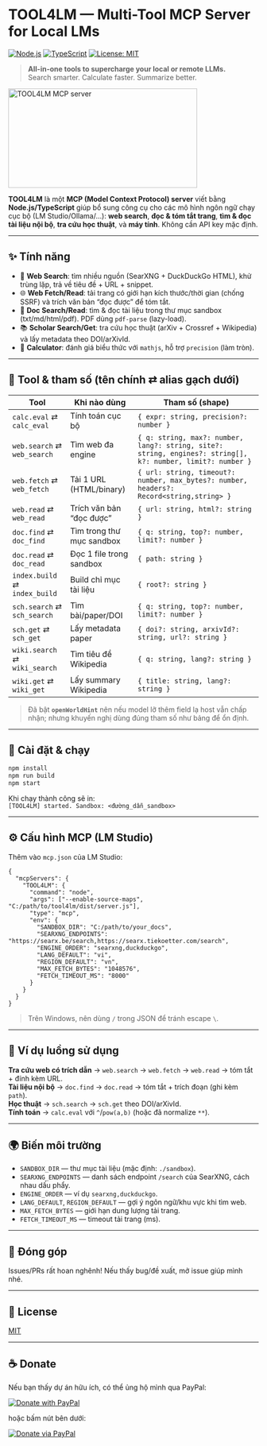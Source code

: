 # TOOL4LM — Multi-Tool MCP Server for Local LMs

[![Node.js](https://img.shields.io/badge/Node.js-18%2B-339933?logo=node.js&logoColor=white)](https://nodejs.org)
[![TypeScript](https://img.shields.io/badge/TypeScript-5.x-3178C6?logo=typescript&logoColor=white)](https://www.typescriptlang.org/)
[![License: MIT](https://img.shields.io/badge/License-MIT-yellow.svg)](LICENSE)

> **All-in-one tools to supercharge your local or remote LLMs.**  
> Search smarter. Calculate faster. Summarize better.

<a href="https://glama.ai/mcp/servers/@khanhs-234/tool4lm">
  <img width="380" height="200" src="https://glama.ai/mcp/servers/@khanhs-234/tool4lm/badge" alt="TOOL4LM MCP server" />
</a>

**TOOL4LM** là một **MCP (Model Context Protocol) server** viết bằng **Node.js/TypeScript** giúp bổ sung công cụ cho các mô hình ngôn ngữ chạy cục bộ (LM Studio/Ollama/…): **web search**, **đọc & tóm tắt trang**, **tìm & đọc tài liệu nội bộ**, **tra cứu học thuật**, và **máy tính**. Không cần API key mặc định.

--- 

## ✨ Tính năng
- 🔎 **Web Search**: tìm nhiều nguồn (SearXNG + DuckDuckGo HTML), khử trùng lặp, trả về tiêu đề + URL + snippet.
- 🌐 **Web Fetch/Read**: tải trang có giới hạn kích thước/thời gian (chống SSRF) và trích văn bản “đọc được” để tóm tắt.
- 📂 **Doc Search/Read**: tìm & đọc tài liệu trong thư mục sandbox (txt/md/html/pdf). PDF dùng `pdf-parse` (lazy-load).
- 📚 **Scholar Search/Get**: tra cứu học thuật (arXiv + Crossref + Wikipedia) và lấy metadata theo DOI/arXivId.
- 🧮 **Calculator**: đánh giá biểu thức với `mathjs`, hỗ trợ `precision` (làm tròn).

---

## 🧰 Tool & tham số (tên chính ⇄ alias gạch dưới)

| Tool | Khi nào dùng | Tham số (shape) |
|---|---|---|
| `calc.eval` ⇄ `calc_eval` | Tính toán cục bộ | `{ expr: string, precision?: number }` |
| `web.search` ⇄ `web_search` | Tìm web đa engine | `{ q: string, max?: number, lang?: string, site?: string, engines?: string[], k?: number, limit?: number }` |
| `web.fetch` ⇄ `web_fetch` | Tải 1 URL (HTML/binary) | `{ url: string, timeout?: number, max_bytes?: number, headers?: Record<string,string> }` |
| `web.read` ⇄ `web_read` | Trích văn bản “đọc được” | `{ url: string, html?: string }` |
| `doc.find` ⇄ `doc_find` | Tìm trong thư mục sandbox | `{ q: string, top?: number, limit?: number }` |
| `doc.read` ⇄ `doc_read` | Đọc 1 file trong sandbox | `{ path: string }` |
| `index.build` ⇄ `index_build` | Build chỉ mục tài liệu | `{ root?: string }` |
| `sch.search` ⇄ `sch_search` | Tìm bài/paper/DOI | `{ q: string, top?: number, limit?: number }` |
| `sch.get` ⇄ `sch_get` | Lấy metadata paper | `{ doi?: string, arxivId?: string, url?: string }` |
| `wiki.search` ⇄ `wiki_search` | Tìm tiêu đề Wikipedia | `{ q: string, lang?: string }` |
| `wiki.get` ⇄ `wiki_get` | Lấy summary Wikipedia | `{ title: string, lang?: string }` |

> Đã bật **`openWorldHint`** nên nếu model lỡ thêm field lạ host vẫn chấp nhận; nhưng khuyến nghị dùng đúng tham số như bảng để ổn định.

---

## 🔧 Cài đặt & chạy
```bash
npm install
npm run build
npm start
```
Khi chạy thành công sẽ in:  
`[TOOL4LM] started. Sandbox: <đường_dẫn_sandbox>`

---

## ⚙️ Cấu hình MCP (LM Studio)
Thêm vào `mcp.json` của LM Studio:
```jsonc
{
  "mcpServers": {
    "TOOL4LM": {
      "command": "node",
      "args": ["--enable-source-maps", "C:/path/to/tool4lm/dist/server.js"],
      "type": "mcp",
      "env": {
        "SANDBOX_DIR": "C:/path/to/your_docs",
        "SEARXNG_ENDPOINTS": "https://searx.be/search,https://searx.tiekoetter.com/search",
        "ENGINE_ORDER": "searxng,duckduckgo",
        "LANG_DEFAULT": "vi",
        "REGION_DEFAULT": "vn",
        "MAX_FETCH_BYTES": "1048576",
        "FETCH_TIMEOUT_MS": "8000"
      }
    }
  }
}
```
> Trên Windows, nên dùng `/` trong JSON để tránh escape `\`.

---

## 📝 Ví dụ luồng sử dụng
**Tra cứu web có trích dẫn** → `web.search` → `web.fetch` → `web.read` → tóm tắt + đính kèm URL.  
**Tài liệu nội bộ** → `doc.find` → `doc.read` → tóm tắt + trích đoạn (ghi kèm `path`).  
**Học thuật** → `sch.search` → `sch.get` theo DOI/arXivId.  
**Tính toán** → `calc.eval` với `^`/`pow(a,b)` (hoặc đã normalize `**`).

---

## 🌍 Biến môi trường
- `SANDBOX_DIR` — thư mục tài liệu (mặc định: `./sandbox`).
- `SEARXNG_ENDPOINTS` — danh sách endpoint `/search` của SearXNG, cách nhau dấu phẩy.
- `ENGINE_ORDER` — ví dụ `searxng,duckduckgo`.
- `LANG_DEFAULT`, `REGION_DEFAULT` — gợi ý ngôn ngữ/khu vực khi tìm web.
- `MAX_FETCH_BYTES` — giới hạn dung lượng tải trang.
- `FETCH_TIMEOUT_MS` — timeout tải trang (ms).

---

## 🤝 Đóng góp
Issues/PRs rất hoan nghênh! Nếu thấy bug/đề xuất, mở issue giúp mình nhé.

---

## 📜 License
[MIT](LICENSE)

---

## ☕ Donate

Nếu bạn thấy dự án hữu ích, có thể ủng hộ mình qua PayPal:

[![Donate with PayPal](https://img.shields.io/badge/Donate-PayPal-blue.svg)](https://www.paypal.com/paypalme/pooseart)

hoặc bấm nút bên dưới:

<a href="https://www.paypal.com/paypalme/pooseart" target="_blank">
  <img src="https://www.paypalobjects.com/en_US/i/btn/btn_donateCC_LG.gif" alt="Donate via PayPal">
</a>